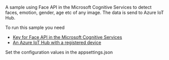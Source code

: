 A sample using Face API in the Microsoft Cognitive Services to detect faces, emotion, gender, age etc of any image. The data is send to Azure IoT Hub.

To run this sample you need
 - [Key for Face API in the Microsoft Cognitive Services](https://azure.microsoft.com/en-us/try/cognitive-services/)
 - [An Azure IoT Hub with a registered device](https://docs.microsoft.com/en-us/azure/iot-hub/iot-hub-csharp-csharp-getstarted#create-an-iot-hub)

 Set the configuration values in the appsettings.json